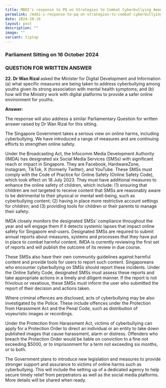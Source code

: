 ```yaml
---
title: MDDI's response to PQ on Strategies to Combat Cyberbullying Among Youths
permalink: /mddi-s-response-to-pq-on-strategies-to-combat-cyberbullying-among-youths/
date: 2024-10-16
layout: post
description: ""
image: ""
variant: tiptap
---
```

<h3>Parliament Sitting on 16 October 2024</h3>
<h3>QUESTION FOR WRITTEN ANSWER</h3>
<p><strong>22. Dr Wan Rizal </strong>asked the Minister for Digital Development
and Information (a) what specific measures are being taken to address cyberbullying
among youths given its strong association with mental health symptoms;
and (b) how will the Ministry work with digital platforms to provide a
safer online environment for youths.</p>
<p><strong>Answer: </strong>
</p>
<p>The response will also address a similar Parliamentary Question for written
answer raised by Dr Wan Rizal for this sitting.</p>
<p>The Singapore Government takes a serious view on online harms, including
cyberbullying. We have introduced a range of measures and are continuing
efforts to strengthen online safety.</p>
<p>Under the Broadcasting Act, the Infocomm Media Development Authority (IMDA)
has designated six Social Media Services (SMSs) with significant reach
or impact in Singapore. They are Facebook, HardwareZone, Instagram, TikTok,
X (formerly Twitter), and YouTube. These SMSs must comply with the Code
of Practice for Online Safety (Online Safety Code), which took effect on
18 July 2023. They must have additional measures to enhance the online
safety of children, which include: (1) ensuring that children are not targeted
to receive content that SMSs are reasonably aware to be detrimental to
their physical or mental well-being, such as cyberbullying content; (2)
having in place more restrictive account settings for children; and (3)
providing tools for children or their parents to manage their safety.</p>
<p>IMDA closely monitors the designated SMSs’ compliance throughout the year
and will engage them if it detects systemic lapses that impact online safety
for Singapore end-users. Designated SMSs are required to submit annual
reports about measures, systems and processes that they have put in place
to combat harmful content. IMDA is currently reviewing the first set of
reports and will publish the outcome of its review in due course.</p>
<p>These SMSs also have their own community guidelines against harmful content
and provide tools for users to report such content. Singaporeans who encounter
cyberbullying on SMSs should report these incidents. Under the Online Safety
Code, designated SMSs must assess these reports and take appropriate actions
in a timely and diligent manner. If the report is not frivolous or vexatious,
these SMSs must inform the user who submitted the report of their decision
and actions taken.</p>
<p>Where criminal offences are disclosed, acts of cyberbullying may be also
investigated by the Police. These include offences under the Protection
from Harassment Act and the Penal Code, such as distribution of voyeuristic
images or recordings.</p>
<p>Under the Protection from Harassment Act, victims of cyberbullying can
apply for a Protection Order to direct an individual or an entity to take
down published images that cause harassment, alarm or distress. Offenders
who breach the Protection Order would be liable on conviction to a fine
not exceeding $5000, or to imprisonment for a term not exceeding six months,
or to both.</p>
<p>The Government plans to introduce new legislation and measures to provide
stronger support and assurance to victims of online harms such as cyberbullying.
This will include the setting up of a dedicated agency to help secure timely
relief from perpetrators as well as the social media platforms. More details
will be shared when ready.</p>
